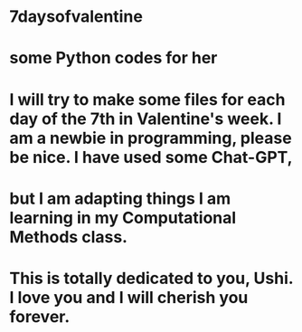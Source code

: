 # 7daysofvalentine
# some Python codes for her

# I will try to make some files for each day of the 7th in Valentine's week. I am a newbie in programming, please be nice. I have used some Chat-GPT, 
# but I am adapting things I am learning in my Computational Methods class. 

# This is totally dedicated to you, Ushi. I love you and I will cherish you forever.

